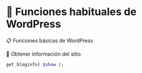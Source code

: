 # 📌 Funciones habituales de WordPress

📋 Funciones básicas de WordPress

📌 Obtener información del sitio


```php
get_bloginfo( $show );